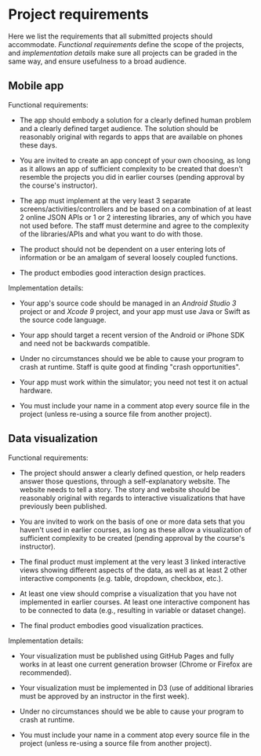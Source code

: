 # Project requirements

Here we list the requirements that all submitted projects should accommodate. *Functional requirements* define the scope of the projects, and *implementation details* make sure all projects can be graded in the same way, and ensure usefulness to a broad audience.

## Mobile app

Functional requirements:

- The app should embody a solution for a clearly defined human problem and a clearly defined target audience. The solution should be reasonably original with regards to apps that are available on phones these days.

- You are invited to create an app concept of your own choosing, as long as it allows an app of sufficient complexity to be created that doesn't resemble the projects you did in earlier courses (pending approval by the course's instructor).

- The app must implement at the very least 3 separate screens/activities/controllers and be based on a combination of at least 2 online JSON APIs or 1 or 2 interesting libraries, any of which you have not used before. The staff must determine and agree to the complexity of the libraries/APIs and what you want to do with those.

- The product should not be dependent on a user entering lots of information or be an amalgam of several loosely coupled functions.

- The product embodies good interaction design practices.

Implementation details:

- Your app's source code should be managed in an *Android Studio 3* project or and *Xcode 9* project, and your app must use Java or Swift as the source code language.

- Your app should target a recent version of the Android or iPhone SDK and need not be backwards compatible.

- Under no circumstances should we be able to cause your program to crash at runtime. Staff is quite good at finding "crash opportunities".

- Your app must work within the simulator; you need not test it on actual hardware.

- You must include your name in a comment atop every source file in the project (unless re-using a source file from another project).

## Data visualization

Functional requirements:

- The project should answer a clearly defined question, or help readers answer those questions, through a self-explanatory website. The website needs to tell a story. The story and website should be reasonably original with regards to interactive visualizations that have previously been published.

- You are invited to work on the basis of one or more data sets that you haven't used in earlier courses, as long as these allow a visualization of sufficient complexity to be created (pending approval by the course's instructor).

- The final product must implement at the very least 3 linked interactive views showing different aspects of the data, as well as at least 2 other interactive components (e.g. table, dropdown, checkbox, etc.).

- At least one view should comprise a visualization that you have not implemented in earlier courses. At least one interactive component has to be connected to data (e.g., resulting in variable or dataset change).

- The final product embodies good visualization practices.

Implementation details:

- Your visualization must be published using GitHub Pages and fully works in at least one current generation browser (Chrome or Firefox are recommended).

- Your visualization must be implemented in D3 (use of additional libraries must be approved by an instructor in the first week).

- Under no circumstances should we be able to cause your program to crash at runtime.

- You must include your name in a comment atop every source file in the project (unless re-using a source file from another project).
